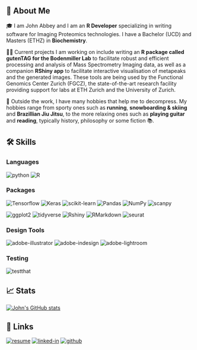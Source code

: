 ## 🚀 About Me

🎓 I am John Abbey and I am an **R Developer** specializing in writing software for Imaging Proteomics technologies. I have a Bachelor (UCD) and Masters (ETHZ) in **Biochemistry**. 

👨‍💻 Current projects I am working on include writing an **R package called gutenTAG for the Bodenmiller Lab** to facilitate robust and efficient processing and analysis of Mass Spectrometry Imaging data, as well as a companion **RShiny app** to facilitate interactive visualisation of metapeaks and the generated images. These tools are being used by the Functional Genomics Center Zurich (FGCZ), the state-of-the-art research facility providing support for labs at ETH Zurich and the University of Zurich.

🎸 Outside the work, I have many hobbies that help me to decompress. My hobbies range from sporty ones such as **running**, **snowboarding & skiing** and **Brazillian Jiu Jitsu**, to the more relaxing ones such as **playing guitar** and **reading**, typically history, philosophy or some fiction 📚.


## 🛠️ Skills

### Languages

![python](https://img.shields.io/badge/Python-3776AB?style=for-the-badge&logo=python&logoColor=white)
![R](https://img.shields.io/badge/-28B6F6?style=for-the-badge&logo=R&logoColor=white)

### Packages

![Tensorflow](https://img.shields.io/badge/Tensorflow-FFA756?style=for-the-badge&logo=tensorflow&logoColor=black)
![Keras](https://img.shields.io/badge/Keras-D30000?style=for-the-badge&logo=keras&logoColor=black)
![scikit-learn](https://img.shields.io/badge/scikitlearn-28B6F6?style=for-the-badge&logo=scikitlearn&logoColor=orange)
![Pandas](https://img.shields.io/badge/Pandas-000080?style=for-the-badge&logo=pandas&logoColor=white)
![NumPy](https://img.shields.io/badge/NumPy-40E0D0?style=for-the-badge&logo=numpy&logoColor=black)
![scanpy](https://img.shields.io/badge/Scanpy-FFC0CB?style=for-the-badge&logo=scanpy&logoColor=black)


![ggplot2](https://img.shields.io/badge/ggplot2-grey?style=for-the-badge&logo=ggplot&logoColor=black)
![tidyverse](https://img.shields.io/badge/tidyverse-3bb143?style=for-the-badge&logo=tidyverse&logoColor=black)
![Rshiny](https://img.shields.io/badge/rshiny-lightblue?style=for-the-badge&logo=shiny&logoColor=black)
![RMarkdown](https://img.shields.io/badge/Rmarkdown-D30000?style=for-the-badge&logo=rmarkdown&logoColor=black)
![seurat](https://img.shields.io/badge/Seurat-A020F0?style=for-the-badge&logo=seurat&logoColor=black)


### Design Tools

![adobe-illustrator](https://img.shields.io/badge/adobe_illustrator-FFAE42?style=for-the-badge&logo=adobe-illustrator&logoColor=black)
![adobe-indesign](https://img.shields.io/badge/adobe_indesign-B33B72?style=for-the-badge&logo=adobe-indesign&logoColor=black)
![adobe-lightroom](https://img.shields.io/badge/adobe_lightroom-77C3EC?style=for-the-badge&logo=adobe-lightroom&logoColor=black)

### Testing

![testthat](https://img.shields.io/badge/testthat-FF0000?style=for-the-badge&logo=R&logoColor=black)


## 📈 Stats

[![John's GitHub stats](https://github-readme-stats.vercel.app/api?username=JohnAbbey98&show_icons=true&theme=dracula)](https://github.com/JohnAbbey98/github-readme-stats)

## 🔗 Links
[![resume](https://img.shields.io/badge/Resume-4285F4?style=for-the-badge&logo=read-the-docs&logoColor=white)](https://github.com/JohnAbbey98/JohnAbbey98/files/14470141/long_cv.pdf)
[![linked-in](https://img.shields.io/badge/Linked_In-0077B5?style=for-the-badge&logo=LinkedIn&logoColor=white)](https://www.linkedin.com/in/john-abbey-61124815a/)
[![github](https://img.shields.io/badge/GitHub-000000?style=for-the-badge&logo=GitHub&logoColor=white)](https://github.com/JohnAbbey98)

